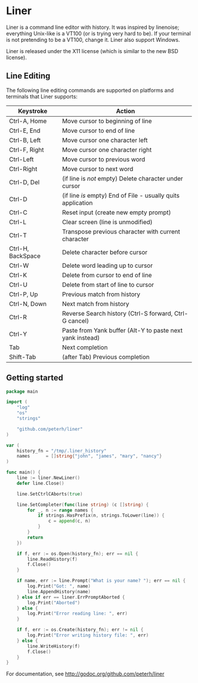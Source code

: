 Liner
=====

Liner is a command line editor with history. It was inspired by linenoise;
everything Unix-like is a VT100 (or is trying very hard to be). If your
terminal is not pretending to be a VT100, change it. Liner also support
Windows.

Liner is released under the X11 license (which is similar to the new BSD
license).

Line Editing
------------

The following line editing commands are supported on platforms and terminals
that Liner supports:

Keystroke    | Action
---------    | ------
Ctrl-A, Home | Move cursor to beginning of line
Ctrl-E, End  | Move cursor to end of line
Ctrl-B, Left | Move cursor one character left
Ctrl-F, Right| Move cursor one character right
Ctrl-Left    | Move cursor to previous word
Ctrl-Right   | Move cursor to next word
Ctrl-D, Del  | (if line is *not* empty) Delete character under cursor
Ctrl-D       | (if line *is* empty) End of File - usually quits application
Ctrl-C       | Reset input (create new empty prompt)
Ctrl-L       | Clear screen (line is unmodified)
Ctrl-T       | Transpose previous character with current character
Ctrl-H, BackSpace | Delete character before cursor
Ctrl-W       | Delete word leading up to cursor
Ctrl-K       | Delete from cursor to end of line
Ctrl-U       | Delete from start of line to cursor
Ctrl-P, Up   | Previous match from history
Ctrl-N, Down | Next match from history
Ctrl-R       | Reverse Search history (Ctrl-S forward, Ctrl-G cancel)
Ctrl-Y       | Paste from Yank buffer (Alt-Y to paste next yank instead)
Tab          | Next completion
Shift-Tab    | (after Tab) Previous completion

Getting started
-----------------

```go
package main

import (
	"log"
	"os"
	"strings"

	"github.com/peterh/liner"
)

var (
	history_fn = "/tmp/.liner_history"
	names      = []string{"john", "james", "mary", "nancy"}
)

func main() {
	line := liner.NewLiner()
	defer line.Close()

	line.SetCtrlCAborts(true)

	line.SetCompleter(func(line string) (c []string) {
		for _, n := range names {
			if strings.HasPrefix(n, strings.ToLower(line)) {
				c = append(c, n)
			}
		}
		return
	})

	if f, err := os.Open(history_fn); err == nil {
		line.ReadHistory(f)
		f.Close()
	}

	if name, err := line.Prompt("What is your name? "); err == nil {
		log.Print("Got: ", name)
		line.AppendHistory(name)
	} else if err == liner.ErrPromptAborted {
		log.Print("Aborted")
	} else {
		log.Print("Error reading line: ", err)
	}

	if f, err := os.Create(history_fn); err != nil {
		log.Print("Error writing history file: ", err)
	} else {
		line.WriteHistory(f)
		f.Close()
	}
}
```

For documentation, see http://godoc.org/github.com/peterh/liner
